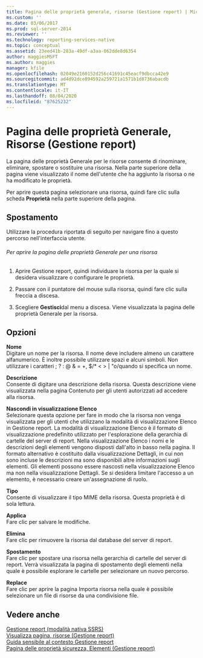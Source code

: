 ```yaml
---
title: Pagina delle proprietà generale, risorse (Gestione report) | Microsoft Docs
ms.custom: ''
ms.date: 03/06/2017
ms.prod: sql-server-2014
ms.reviewer: ''
ms.technology: reporting-services-native
ms.topic: conceptual
ms.assetid: 23eed41b-283a-49df-a3aa-062dde8d6354
author: maggiesMSFT
ms.author: maggies
manager: kfile
ms.openlocfilehash: 02049e2160152d256c41691c45eacf9dbcca42e9
ms.sourcegitcommit: ad4d92dce894592a259721a1571b1d8736abacdb
ms.translationtype: MT
ms.contentlocale: it-IT
ms.lasthandoff: 08/04/2020
ms.locfileid: "87625232"
---
```

# <a name="general-properties-page-resources-report-manager"></a>Pagina delle proprietà Generale, Risorse (Gestione report)
  La pagina delle proprietà Generale per le risorse consente di rinominare, eliminare, spostare o sostituire una risorsa. Nella parte superiore della pagina viene visualizzato il nome dell'utente che ha aggiunto la risorsa o ne ha modificato le proprietà.  
  
 Per aprire questa pagina selezionare una risorsa, quindi fare clic sulla scheda **Proprietà** nella parte superiore della pagina.  
  
## <a name="navigation"></a>Spostamento  
 Utilizzare la procedura riportata di seguito per navigare fino a questo percorso nell'interfaccia utente.  
  
###### <a name="to-open-the-general-properties-page-for-a-resource"></a>Per aprire la pagina delle proprietà Generale per una risorsa  
  
1.  Aprire Gestione report, quindi individuare la risorsa per la quale si desidera visualizzare o configurare le proprietà.  
  
2.  Passare con il puntatore del mouse sulla risorsa, quindi fare clic sulla freccia a discesa.  
  
3.  Scegliere **Gestisci**dal menu a discesa. Viene visualizzata la pagina delle proprietà Generale per la risorsa.  
  
## <a name="options"></a>Opzioni  
 **Nome**  
 Digitare un nome per la risorsa. Il nome deve includere almeno un carattere alfanumerico. È inoltre possibile utilizzare spazi e alcuni simboli. Non utilizzare i caratteri ; ? : \@ & = +, $/* \< > | "o/quando si specifica un nome.  
  
 **Descrizione**  
 Consente di digitare una descrizione della risorsa. Questa descrizione viene visualizzata nella pagina Contenuto per gli utenti autorizzati ad accedere alla risorsa.  
  
 **Nascondi in visualizzazione Elenco**  
 Selezionare questa opzione per fare in modo che la risorsa non venga visualizzata per gli utenti che utilizzano la modalità di visualizzazione Elenco in Gestione report. La modalità di visualizzazione Elenco è il formato di visualizzazione predefinito utilizzato per l'esplorazione della gerarchia di cartelle del server di report. Nella visualizzazione Elenco i nomi e le descrizioni degli elementi vengono disposti dall'alto in basso nella pagina. Il formato alternativo è costituito dalla visualizzazione Dettagli, in cui non sono incluse le descrizioni ma sono disponibili altre informazioni sugli elementi. Gli elementi possono essere nascosti nella visualizzazione Elenco ma non nella visualizzazione Dettagli. Se si desidera limitare l'accesso a un elemento, è necessario creare un'assegnazione di ruolo.  
  
 **Tipo**  
 Consente di visualizzare il tipo MIME della risorsa. Questa proprietà è di sola lettura.  
  
 **Applica**  
 Fare clic per salvare le modifiche.  
  
 **Elimina**  
 Fare clic per rimuovere la risorsa dal database del server di report.  
  
 **Spostamento**  
 Fare clic per spostare una risorsa nella gerarchia di cartelle del server di report. Verrà visualizzata la pagina di spostamento degli elementi nella quale è possibile esplorare le cartelle per selezionare un nuovo percorso.  
  
 **Replace**  
 Fare clic per aprire la pagina Importa risorsa nella quale è possibile selezionare un file di risorse da una condivisione file.  
  
## <a name="see-also"></a>Vedere anche  
 [Gestione report &#40;modalità nativa SSRS&#41;](../../2014/reporting-services/report-manager-ssrs-native-mode.md)   
 [Visualizza pagina, risorse &#40;Gestione report&#41;](../../2014/reporting-services/view-page-resources-report-manager.md)   
 [Guida sensibile al contesto Gestione report](../../2014/reporting-services/report-manager-f1-help.md)   
 [Pagina delle proprietà sicurezza, Elementi &#40;Gestione report&#41;](../../2014/reporting-services/security-properties-page-items-report-manager.md)  
  
  
